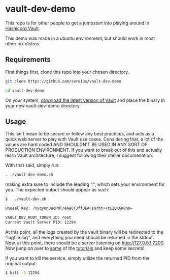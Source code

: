 # vault-dev-demo

This repo is for other people to get a jumpstart into playing around in [Hashicorp Vault](https://www.vaultproject.io/). 

This demo was made in a ubuntu environment, but should work in most other nix distros. 

## Requirements

First things first, clone this repo into your chosen directory.


```sh
git clone https://github.com/seru1us/vault-dev-demo

cd vault-dev-demo
```

On your system, [download the latest version of Vault](https://www.vaultproject.io/downloads/) and place the binary in your new vault-dev-demo directory.

## Usage

This isn't mean to be secure or follow any best practices, and acts as a quick web server to play with Vault use cases. Considering that, a lot of the values are hard coded AND SHOULDN'T BE USED IN ANY SORT OF PRODUCTION ENVIRONMENT. If you want to break out of this and actually learn Vault architecture, I suggest following their stellar documenation.

With that said, simply run:

```sh
. ./vault-dev-demo.sh
```

making extra sure to include the leading ".", which sets your environment for you. The expected output should appear as such:

```sh
$ . ./vault-dev.sh 

Unseal Key: 7nyqy0n0WcPWT/eAeuTJffUEAFssrbt++tLZQK6K8nU=

VAULT_DEV_ROOT_TOKEN_ID: root
Current Vault Server PID: 12294
```

At this point, all the logs created by the vault binary will be redirected to the "logfile.log", and everything you need should be returned in the stdout. Now, at this point, there should be a server listening on http://127.0.0.1:7200. Now jump on over to [some](https://learn.hashicorp.com/vault/getting-started/first-secret) of the [tutorials](https://learn.hashicorp.com/vault/getting-started/dynamic-secrets) and keep some secrets!

If you want to kill the service, simply utilize the returned PID from the original output:

```sh
$ kill -9 12294
```


